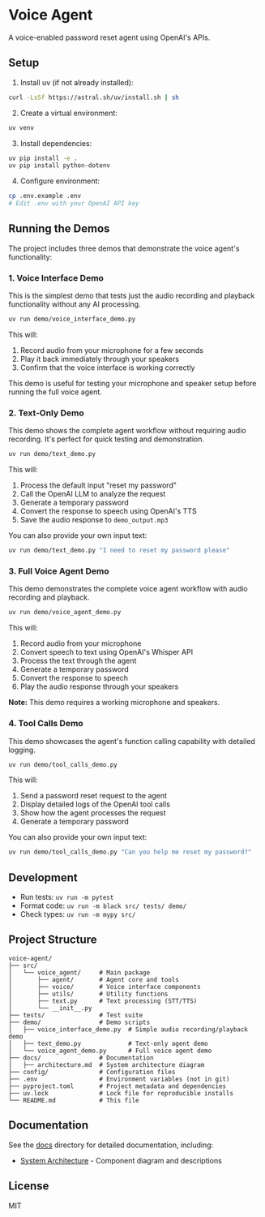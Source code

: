 # Voice Agent

A voice-enabled password reset agent using OpenAI's APIs.

## Setup

1. Install uv (if not already installed):
```bash
curl -LsSf https://astral.sh/uv/install.sh | sh
```

2. Create a virtual environment:
```bash
uv venv
```

3. Install dependencies:
```bash
uv pip install -e .
uv pip install python-dotenv
```

4. Configure environment:
```bash
cp .env.example .env
# Edit .env with your OpenAI API key
```

## Running the Demos

The project includes three demos that demonstrate the voice agent's functionality:

### 1. Voice Interface Demo

This is the simplest demo that tests just the audio recording and playback functionality without any AI processing.

```bash
uv run demo/voice_interface_demo.py
```

This will:
1. Record audio from your microphone for a few seconds
2. Play it back immediately through your speakers
3. Confirm that the voice interface is working correctly

This demo is useful for testing your microphone and speaker setup before running the full voice agent.

### 2. Text-Only Demo

This demo shows the complete agent workflow without requiring audio recording. It's perfect for quick testing and demonstration.

```bash
uv run demo/text_demo.py
```

This will:
1. Process the default input "reset my password"
2. Call the OpenAI LLM to analyze the request
3. Generate a temporary password
4. Convert the response to speech using OpenAI's TTS
5. Save the audio response to `demo_output.mp3`

You can also provide your own input text:

```bash
uv run demo/text_demo.py "I need to reset my password please"
```

### 3. Full Voice Agent Demo

This demo demonstrates the complete voice agent workflow with audio recording and playback.

```bash
uv run demo/voice_agent_demo.py
```

This will:
1. Record audio from your microphone
2. Convert speech to text using OpenAI's Whisper API
3. Process the text through the agent
4. Generate a temporary password
5. Convert the response to speech
6. Play the audio response through your speakers

**Note:** This demo requires a working microphone and speakers.

### 4. Tool Calls Demo

This demo showcases the agent's function calling capability with detailed logging.

```bash
uv run demo/tool_calls_demo.py
```

This will:
1. Send a password reset request to the agent
2. Display detailed logs of the OpenAI tool calls
3. Show how the agent processes the request
4. Generate a temporary password

You can also provide your own input text:

```bash
uv run demo/tool_calls_demo.py "Can you help me reset my password?"
```

## Development

- Run tests: `uv run -m pytest`
- Format code: `uv run -m black src/ tests/ demo/`
- Check types: `uv run -m mypy src/`

## Project Structure

```
voice-agent/
├── src/
│   └── voice_agent/     # Main package
│       ├── agent/       # Agent core and tools
│       ├── voice/       # Voice interface components
│       ├── utils/       # Utility functions
│       ├── text.py      # Text processing (STT/TTS)
│       └── __init__.py
├── tests/               # Test suite
├── demo/                # Demo scripts
│   ├── voice_interface_demo.py  # Simple audio recording/playback demo
│   ├── text_demo.py             # Text-only agent demo
│   └── voice_agent_demo.py      # Full voice agent demo
├── docs/                # Documentation
│   ├── architecture.md  # System architecture diagram
├── config/              # Configuration files
├── .env                 # Environment variables (not in git)
├── pyproject.toml       # Project metadata and dependencies
├── uv.lock              # Lock file for reproducible installs
└── README.md            # This file
```

## Documentation

See the [docs](./docs) directory for detailed documentation, including:
- [System Architecture](./docs/architecture.md) - Component diagram and descriptions

## License

MIT 